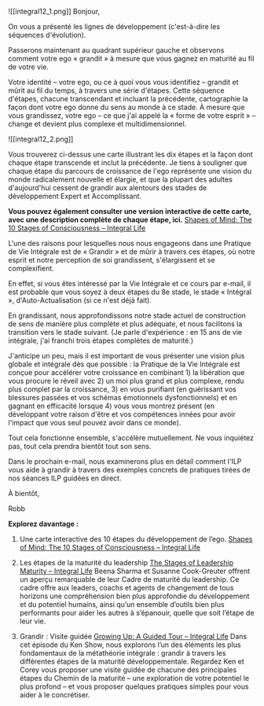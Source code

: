 
![[integral12_1.png]]
Bonjour,

On vous a présenté les lignes de développement (c'est-à-dire les séquences d'évolution).

Passerons maintenant au quadrant supérieur gauche et observons comment votre ego « grandit » à mesure que vous gagnez en maturité au fil de votre vie.

Votre identité – votre ego, ou ce à quoi vous vous identifiez – grandit et mûrit au fil du temps, à travers une série d'étapes. Cette séquence d'étapes, chacune transcendant et incluant la précédente, cartographie la façon dont votre ego donne du sens au monde à ce stade. À mesure que vous grandissez, votre ego – ce que j'ai appelé la « forme de votre esprit » – change et devient plus complexe et multidimensionnel.

![[integral12_2.png]]

Vous trouverez ci-dessus une carte illustrant les dix étapes et la façon dont chaque étape transcende et inclut la précédente. Je tiens à souligner que chaque étape du parcours de croissance de l'ego représente une vision du monde radicalement nouvelle et élargie, et que la plupart des adultes d'aujourd'hui cessent de grandir aux alentours des stades de développement Expert et Accomplissant.

**Vous pouvez également consulter une version interactive de cette carte, avec une description complète de chaque étape, ici.** [Shapes of Mind: The 10 Stages of Consciousness – Integral Life](https://integrallife.us14.list-manage.com/track/click?u=a5c598fc4dd1ba5f76945fdc6&id=b6dbdf5558&e=260ca26db4)

L'une des raisons pour lesquelles nous nous engageons dans une Pratique de Vie Intégrale est de « Grandir » et de mûrir à travers ces étapes, où notre esprit et notre perception de soi grandissent, s'élargissent et se complexifient.

En effet, si vous êtes intéressé par la Vie Intégrale et ce cours par e-mail, il est probable que vous soyez à deux étapes du 8e stade, le stade « Intégral », d'Auto-Actualisation (si ce n'est déjà fait).

En grandissant, nous approfondissons notre stade actuel de construction de sens de manière plus complète et plus adéquate, et nous facilitons la transition vers le stade suivant. (Je parle d'expérience : en 15 ans de vie intégrale, j'ai franchi trois étapes complètes de maturité.)

J'anticipe un peu, mais il est important de vous présenter une vision plus globale et intégrale dès que possible : la Pratique de la Vie Intégrale est conçue pour accélérer votre croissance en combinant 1) la libération que vous procure le réveil avec 2) un moi plus grand et plus complexe, rendu plus complet par la croissance, 3) en vous purifiant (en guérissant vos blessures passées et vos schémas émotionnels dysfonctionnels) et en gagnant en efficacité lorsque 4) vous vous montrez présent (en développant votre raison d'être et vos compétences innées pour avoir l'impact que vous seul pouvez avoir dans ce monde).

Tout cela fonctionne ensemble, s'accélère mutuellement. Ne vous inquiétez pas, tout cela prendra bientôt tout son sens.

Dans le prochain e-mail, nous examinerons plus en détail comment l'ILP vous aide à grandir à travers des exemples concrets de pratiques tirées de nos séances ILP guidées en direct.

À bientôt,

Robb

**Explorez davantage :**

1. Une carte interactive des 10 étapes du développement de l’ego. [Shapes of Mind: The 10 Stages of Consciousness – Integral Life](https://integrallife.us14.list-manage.com/track/click?u=a5c598fc4dd1ba5f76945fdc6&id=b6dbdf5558&e=260ca26db4)

2. Les étapes de la maturité du leadership [The Stages of Leadership Maturity – Integral Life](https://integrallife.us14.list-manage.com/track/click?u=a5c598fc4dd1ba5f76945fdc6&id=1ce8ac0eee&e=260ca26db4)
Beena Sharma et Susanne Cook-Greuter offrent un aperçu remarquable de leur Cadre de maturité du leadership. Ce cadre offre aux leaders, coachs et agents de changement de tous horizons une compréhension bien plus approfondie du développement et du potentiel humains, ainsi qu’un ensemble d’outils bien plus performants pour aider les autres à s’épanouir, quelle que soit l’étape de leur vie.

3. Grandir : Visite guidée [Growing Up: A Guided Tour – Integral Life](https://integrallife.us14.list-manage.com/track/click?u=a5c598fc4dd1ba5f76945fdc6&id=8161d9a191&e=260ca26db4)
Dans cet épisode du Ken Show, nous explorons l’un des éléments les plus fondamentaux de la métathéorie intégrale : grandir à travers les différentes étapes de la maturité développementale. Regardez Ken et Corey vous proposer une visite guidée de chacune des principales étapes du Chemin de la maturité – une exploration de votre potentiel le plus profond – et vous proposer quelques pratiques simples pour vous aider à le concrétiser.